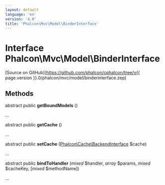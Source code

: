 ```yaml
---
layout: default
language: 'en'
version: '4.0'
title: 'Phalcon\Mvc\Model\BinderInterface'
---
```

# Interface **Phalcon\Mvc\Model\BinderInterface**

[Source on GitHub](https://github.com/phalcon/cphalcon/tree/v{{ page.version }}.0/phalcon/mvc/model/binderinterface.zep)

## Methods
abstract public  **getBoundModels** ()

...


abstract public  **getCache** ()

...


abstract public  **setCache** ([Phalcon\Cache\BackendInterface](Phalcon_Cache_BackendInterface) $cache)

...


abstract public  **bindToHandler** (*mixed* $handler, *array* $params, *mixed* $cacheKey, [*mixed* $methodName])

...


